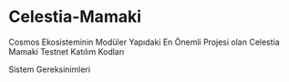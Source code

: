 # Celestia-Mamaki

Cosmos Ekosisteminin Modüler Yapıdaki En Önemli Projesi olan Celestia Mamaki Testnet Katılım Kodları

Sistem Gereksinimleri

